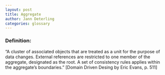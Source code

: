 ```yaml
---
layout: post
title: Aggregate
author: Jann Deterling
categories: glossary
---
```


### Definition:
“A cluster of associated objects that are treated as a unit for the purpose of data
changes. External references are restricted to one member of the aggregate, designated
as the root. A set of consistency rules applies within the aggregate’s boundaries.”
[Domain Driven Desing by Eric Evans, p. 511]
